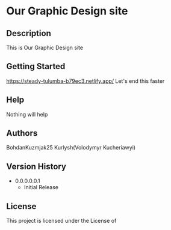 # Our Graphic Design site

## Description

This is Our Graphic Design site

## Getting Started

https://steady-tulumba-b79ec3.netlify.app/
Let's end this faster

## Help

Nothing will help

## Authors

BohdanKuzmjak25
Kurlysh(Volodymyr Kucheriawyi)

## Version History

* 0.0.0.0.0.1
    * Initial Release

## License

This project is licensed under the  License of
